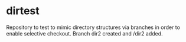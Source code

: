 # dirtest
Repository to test to mimic directory structures via branches in order to enable selective checkout.
Branch dir2 created and /dir2 added.

